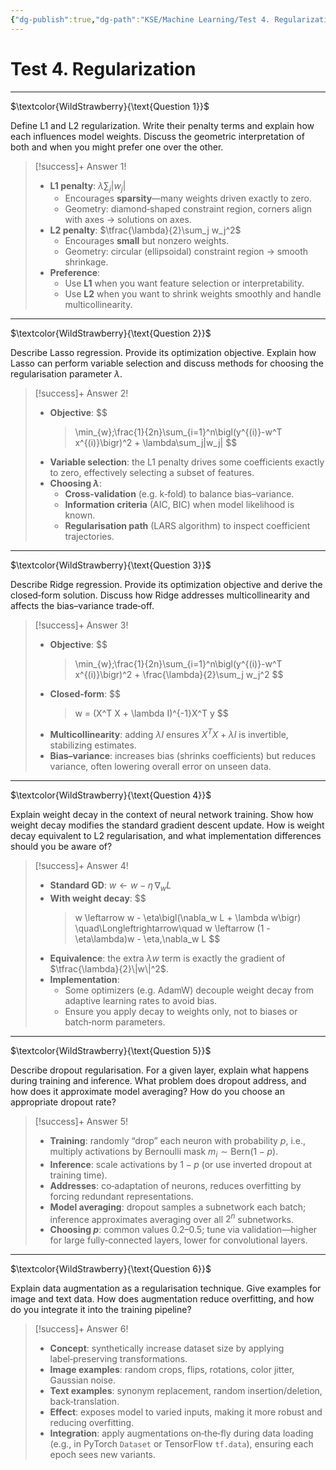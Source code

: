 ```yaml
---
{"dg-publish":true,"dg-path":"KSE/Machine Learning/Test 4. Regularization.md","permalink":"/kse/machine-learning/test-4-regularization/","tags":["kse","ai","machine-learning"],"created":"2025-04-16T00:58:53.350+03:00","updated":"2025-05-12T15:49:40.294+03:00"}
---
```



# Test 4. Regularization

---

$\textcolor{WildStrawberry}{\text{Question 1}}$

Define L1 and L2 regularization. Write their penalty terms and explain how each influences model weights. Discuss the geometric interpretation of both and when you might prefer one over the other.

> [!success]+ Answer 1!
>
> - **L1 penalty**: $\lambda\sum_j|w_j|$
>   - Encourages **sparsity**—many weights driven exactly to zero.
>   - Geometry: diamond‑shaped constraint region, corners align with axes → solutions on axes.
> - **L2 penalty**: $\tfrac{\lambda}{2}\sum_j w_j^2$
>   - Encourages **small** but nonzero weights.
>   - Geometry: circular (ellipsoidal) constraint region → smooth shrinkage.
> - **Preference**:
>   - Use **L1** when you want feature selection or interpretability.
>   - Use **L2** when you want to shrink weights smoothly and handle multicollinearity.

---

$\textcolor{WildStrawberry}{\text{Question 2}}$

Describe Lasso regression. Provide its optimization objective. Explain how Lasso can perform variable selection and discuss methods for choosing the regularisation parameter $\lambda$.

> [!success]+ Answer 2!
>
> - **Objective**:
>   $$
>   >   \min_{w}\;\frac{1}{2n}\sum_{i=1}^n\bigl(y^{(i)}-w^T x^{(i)}\bigr)^2 + \lambda\sum_j|w_j|
>   $$
> - **Variable selection**: the L1 penalty drives some coefficients exactly to zero, effectively selecting a subset of features.
> - **Choosing $\lambda$**:
>   - **Cross‑validation** (e.g. k‑fold) to balance bias–variance.
>   - **Information criteria** (AIC, BIC) when model likelihood is known.
>   - **Regularisation path** (LARS algorithm) to inspect coefficient trajectories.

---

$\textcolor{WildStrawberry}{\text{Question 3}}$

Describe Ridge regression. Provide its optimization objective and derive the closed‑form solution. Discuss how Ridge addresses multicollinearity and affects the bias–variance trade‑off.

> [!success]+ Answer 3!
>
> - **Objective**:
>   $$
>   >   \min_{w}\;\frac{1}{2n}\sum_{i=1}^n\bigl(y^{(i)}-w^T x^{(i)}\bigr)^2 + \frac{\lambda}{2}\sum_j w_j^2
>   $$
> - **Closed‑form**:
>   $$
>   >   w = (X^T X + \lambda I)^{-1}X^T y
>   $$
> - **Multicollinearity**: adding $\lambda I$ ensures $X^T X + \lambda I$ is invertible, stabilizing estimates.
> - **Bias–variance**: increases bias (shrinks coefficients) but reduces variance, often lowering overall error on unseen data.

---

$\textcolor{WildStrawberry}{\text{Question 4}}$

Explain weight decay in the context of neural network training. Show how weight decay modifies the standard gradient descent update. How is weight decay equivalent to L2 regularisation, and what implementation differences should you be aware of?

> [!success]+ Answer 4!
>
> - **Standard GD**: $w \leftarrow w - \eta\,\nabla_w L$
> - **With weight decay**:
>   $$
>   >   w \leftarrow w - \eta\bigl(\nabla_w L + \lambda w\bigr)
>   \quad\Longleftrightarrow\quad
>   w \leftarrow (1 - \eta\lambda)w - \eta\,\nabla_w L
>   $$
> - **Equivalence**: the extra $\lambda w$ term is exactly the gradient of $\tfrac{\lambda}{2}\|w\|^2$.
> - **Implementation**:
>   - Some optimizers (e.g. AdamW) decouple weight decay from adaptive learning rates to avoid bias.
>   - Ensure you apply decay to weights only, not to biases or batch‑norm parameters.

---

$\textcolor{WildStrawberry}{\text{Question 5}}$

Describe dropout regularisation. For a given layer, explain what happens during training and inference. What problem does dropout address, and how does it approximate model averaging? How do you choose an appropriate dropout rate?

> [!success]+ Answer 5!
>
> - **Training**: randomly “drop” each neuron with probability $p$, i.e., multiply activations by Bernoulli mask $m_i\sim\mathrm{Bern}(1-p)$.
> - **Inference**: scale activations by $1-p$ (or use inverted dropout at training time).
> - **Addresses**: co‑adaptation of neurons, reduces overfitting by forcing redundant representations.
> - **Model averaging**: dropout samples a subnetwork each batch; inference approximates averaging over all $2^n$ subnetworks.
> - **Choosing $p$**: common values 0.2–0.5; tune via validation—higher for large fully‑connected layers, lower for convolutional layers.

---

$\textcolor{WildStrawberry}{\text{Question 6}}$

Explain data augmentation as a regularisation technique. Give examples for image and text data. How does augmentation reduce overfitting, and how do you integrate it into the training pipeline?

> [!success]+ Answer 6!
>
> - **Concept**: synthetically increase dataset size by applying label‑preserving transformations.
> - **Image examples**: random crops, flips, rotations, color jitter, Gaussian noise.
> - **Text examples**: synonym replacement, random insertion/deletion, back‑translation.
> - **Effect**: exposes model to varied inputs, making it more robust and reducing overfitting.
> - **Integration**: apply augmentations on‑the‑fly during data loading (e.g., in PyTorch `Dataset` or TensorFlow `tf.data`), ensuring each epoch sees new variants.
